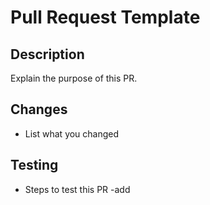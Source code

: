 ﻿# Pull Request Template

## Description
Explain the purpose of this PR.

## Changes
- List what you changed

## Testing
- Steps to test this PR
-add  
